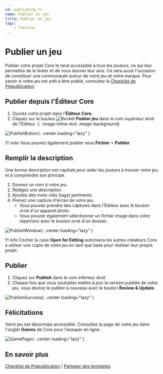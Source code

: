 ```yaml
---
id: publishing_fr
name: Publier un jeu
title: Publier un jeu
tags:
    - Tutorial
---
```


# Publier un jeu

Publier votre projet Core le rend accessible à tous les joueurs, ce qui leur permettra de le tester et de vous donner leur avis. Ce sera aussi l'occasion de constituer une communauté autour de votre jeu et votre marque. Pour savoir si votre jeu est prêt à être publié, consultez la [Checklist de Prépublication](publishing_checklist.md).

## Publier depuis l'Éditeur Core

1. Ouvrez votre projet dans l'**Éditeur Core**.
2. Cliquez sur le bouton ![Rocket](../img/EditorManual/icons/HierarchyIcon_Publish.png) **Publier jeu** dans le coin supérieur droit de l'Éditeur.
{: .image-inline-text .image-background}

![PublishButton](../img/MyFirstMultiplayer/PublishButtonMarked.png){: .center loading="lazy" }

!!! note
    Vous pouvez également publier sous **Fichier** > **Publier**.

## Remplir la description

Une bonne description est capitale pour aider les joueurs à trouver votre jeu et à comprendre son principe.

1. Donnez un nom à votre jeu.
2. Rédigez une description.
3. Ajoutez des mots-clés (tags) pertinents.
4. Prenez une capture d'écran de votre jeu.
   - Vous pouvez prendre des captures dans l'Éditeur avec le bouton orné d'un appareil photo.
   - Vous pouvez également sélectionner un fichier image dans votre répertoire avec le bouton orné d'un dossier.

![PublishWindow](../img/MyFirstMultiplayer/PublishWindow.png){: .center loading="lazy" }

!!! info
    Cocher la case **Open for Editing** autorisera les autres créateurs Core à utiliser une copie de votre jeu en tant que base pour réaliser leur propre projet.

## Publier

1. Cliquez sur **Publish** dans le coin inférieur droit.
2. Chaque fois que vous souhaitez mettre à jour la version publiée de votre jeu, vous devrez le publier à nouveau avec le bouton **Review & Update**.

![PublishSuccess](../img/MyFirstMultiplayer/PublishSuccess.png){: .center loading="lazy" }

## Félicitations

Votre jeu est désormais accessible. Consultez la page de votre jeu dans l'onglet **Games** de Core pour l'essayer en ligne.

![GamePage](../img/MyFirstMultiplayer/GamePage.jpg){: .center loading="lazy" }

## En savoir plus

[Checklist de Prépublication](publishing_checklist.md) | [Partager des templates](templates.md)
